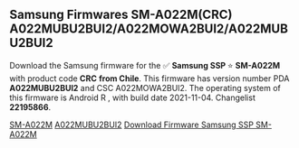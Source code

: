 <h2>Samsung Firmwares SM-A022M(CRC) A022MUBU2BUI2/A022MOWA2BUI2/A022MUBU2BUI2</h2>
Download the Samsung firmware for the ✅ <strong>Samsung SSP </strong> ⭐ <strong>SM-A022M</strong> with product code <strong>CRC</strong> <strong> from Chile</strong>. This firmware has version number PDA <strong>A022MUBU2BUI2</strong> and CSC A022MOWA2BUI2. The operating system of this firmware is Android R , with build date 2021-11-04. Changelist <strong>22195866</strong>.


[SM-A022M](https://samfirm.shop/samsung/model/SM-A022M)
[A022MUBU2BUI2](https://samfirm.shop/samsung/pda/A022MUBU2BUI2)
[Download Firmware Samsung SSP SM-A022M](https://samfirm.shop/samsung/firmware/471633)

